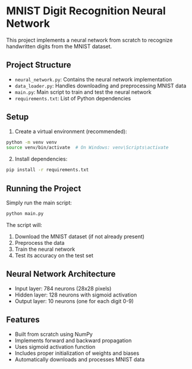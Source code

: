 # MNIST Digit Recognition Neural Network

This project implements a neural network from scratch to recognize handwritten digits from the MNIST dataset.

## Project Structure
- `neural_network.py`: Contains the neural network implementation
- `data_loader.py`: Handles downloading and preprocessing MNIST data
- `main.py`: Main script to train and test the neural network
- `requirements.txt`: List of Python dependencies

## Setup
1. Create a virtual environment (recommended):
```bash
python -m venv venv
source venv/bin/activate  # On Windows: venv\Scripts\activate
```

2. Install dependencies:
```bash
pip install -r requirements.txt
```

## Running the Project
Simply run the main script:
```bash
python main.py
```

The script will:
1. Download the MNIST dataset (if not already present)
2. Preprocess the data
3. Train the neural network
4. Test its accuracy on the test set

## Neural Network Architecture
- Input layer: 784 neurons (28x28 pixels)
- Hidden layer: 128 neurons with sigmoid activation
- Output layer: 10 neurons (one for each digit 0-9)

## Features
- Built from scratch using NumPy
- Implements forward and backward propagation
- Uses sigmoid activation function
- Includes proper initialization of weights and biases
- Automatically downloads and processes MNIST data 